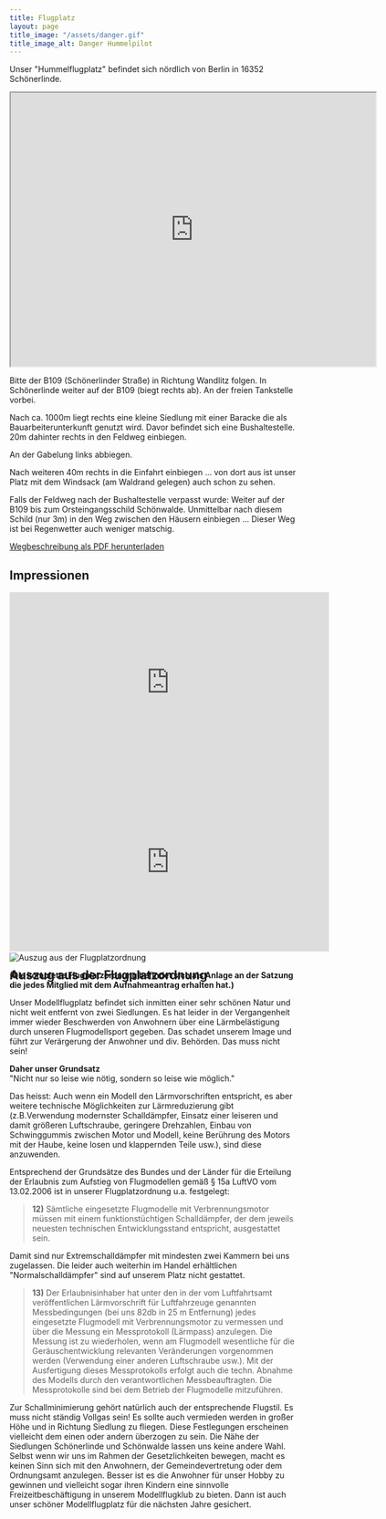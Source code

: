 ```yaml
---
title: Flugplatz
layout: page
title_image: "/assets/danger.gif"
title_image_alt: Danger Hummelpilot
---
```


Unser "Hummelflugplatz" befindet sich nördlich von Berlin in 16352 Schönerlinde.

<iframe src="https://www.google.com/maps/d/embed?mid=1iKd3rFI7QBPZqYyjEgAF1vErdtI" width="640" height="480"></iframe>

Bitte der B109 (Schönerlinder Straße) in Richtung Wandlitz folgen. In Schönerlinde weiter auf der B109 (biegt rechts ab). An der freien Tankstelle vorbei.

Nach ca. 1000m liegt rechts eine kleine Siedlung mit einer Baracke die als Bauarbeiterunterkunft genutzt wird. Davor befindet sich eine Bushaltestelle. 20m dahinter rechts in den Feldweg einbiegen.

An der Gabelung links abbiegen.

Nach weiteren 40m rechts in die Einfahrt einbiegen ...  von dort aus ist unser Platz mit dem Windsack (am Waldrand gelegen) auch schon zu sehen.

Falls der Feldweg nach der Bushaltestelle verpasst wurde: Weiter auf der B109 bis zum Orsteingangsschild Schönwalde. Unmittelbar nach diesem Schild (nur 3m) in den Weg zwischen den Häusern einbiegen ...  Dieser Weg ist bei Regenwetter auch weniger matschig.

[Wegbeschreibung als PDF herunterladen](/assets/Wegbeschreibung_Hummelflugplatz.pdf)

## Impressionen

<iframe width="560" height="315" src="https://www.youtube-nocookie.com/embed/DrI8SeJC5Zo" frameborder="0" allow="accelerometer; autoplay; encrypted-media; gyroscope; picture-in-picture" allowfullscreen></iframe>

<iframe width="560" height="315" src="https://www.youtube-nocookie.com/embed/jFRU1s3RCNQ" frameborder="0" allow="accelerometer; autoplay; encrypted-media; gyroscope; picture-in-picture" allowfullscreen></iframe>

## Auszug aus der Flugplatzordnung

<div class="post-title-image" style="margin-top: -70px;">
  <img src="{{ '/assets/auszug.jpg' | relative_url }}" alt="Auszug aus der Flugplatzordnung">
</div>

**(Die komplette Flugplatzordnung befindet sich als Anlage an der Satzung die jedes Mitglied mit dem Aufnahmeantrag erhalten hat.)**

Unser Modellflugplatz befindet sich inmitten einer sehr schönen Natur und nicht weit entfernt von zwei Siedlungen.
Es hat leider in der Vergangenheit immer wieder Beschwerden von Anwohnern über eine Lärmbelästigung durch unseren Flugmodellsport gegeben. Das schadet unserem Image und führt zur Verärgerung der Anwohner und div. Behörden. Das muss nicht sein!

**Daher unser Grundsatz**<br>
"Nicht nur so leise wie nötig, sondern so leise wie möglich."

Das heisst: Auch wenn ein Modell den Lärmvorschriften entspricht, es aber weitere technische Möglichkeiten zur Lärmreduzierung gibt (z.B.Verwendung modernster Schalldämpfer, Einsatz einer leiseren und damit größeren Luftschraube, geringere Drehzahlen, Einbau von Schwinggummis zwischen Motor und Modell, keine Berührung des Motors mit der Haube, keine losen und klappernden Teile usw.), sind diese anzuwenden.

Entsprechend der Grundsätze des Bundes und der Länder für die Erteilung der Erlaubnis zum Aufstieg von Flugmodellen gemäß § 15a LuftVO vom 13.02.2006 ist in unserer Flugplatzordnung u.a. festgelegt:

> **12)** Sämtliche eingesetzte Flugmodelle mit Verbrennungsmotor müssen mit einem funktionstüchtigen Schalldämpfer, der dem jeweils neuesten technischen Entwicklungsstand entspricht, ausgestattet sein.

Damit sind nur Extremschalldämpfer mit mindesten zwei Kammern bei uns zugelassen. Die leider auch weiterhin im Handel erhältlichen "Normalschalldämpfer" sind auf unserem Platz nicht gestattet.

> **13)** Der Erlaubnisinhaber hat unter den in der vom Luftfahrtsamt veröffentlichen Lärmvorschrift für Luftfahrzeuge genannten Messbedingungen (bei uns 82db in 25 m Entfernung) jedes eingesetzte Flugmodell mit Verbrennungsmotor zu vermessen und über die Messung ein Messprotokoll (Lärmpass) anzulegen. Die Messung ist zu wiederholen, wenn am Flugmodell wesentliche für die Geräuschentwicklung relevanten Veränderungen vorgenommen werden (Verwendung einer anderen Luftschraube usw.). Mit der Ausfertigung dieses Messprotokolls erfolgt auch die techn. Abnahme des Modells durch den verantwortlichen Messbeauftragten. Die Messprotokolle sind bei dem Betrieb der Flugmodelle mitzuführen.

Zur Schallminimierung gehört natürlich auch der entsprechende Flugstil. Es muss nicht ständig Vollgas sein!
Es sollte auch vermieden werden in großer Höhe und in Richtung Siedlung zu fliegen.
Diese Festlegungen erscheinen vielleicht dem einen oder andern überzogen zu sein.
Die Nähe der Siedlungen Schönerlinde und Schönwalde lassen uns keine andere Wahl. Selbst wenn wir uns im Rahmen der Gesetzlichkeiten bewegen, macht es keinen Sinn sich mit den Anwohnern, der Gemeindevertretung oder dem Ordnungsamt anzulegen. Besser ist es die Anwohner für unser Hobby zu gewinnen und vielleicht sogar ihren Kindern eine sinnvolle Freizeitbeschäftigung in unserem Modellflugklub zu bieten. Dann ist auch unser schöner Modellflugplatz für die nächsten Jahre gesichert.
